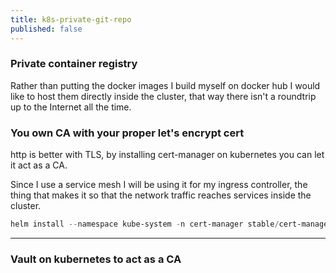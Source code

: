 ```yaml
---
title: k8s-private-git-repo
published: false
---
```

### Private container registry

Rather than putting the docker images I build myself on docker hub I would like to host them directly inside the cluster, that way there isn't a roundtrip up to the Internet all the time.

### You own CA with your proper let's encrypt cert

http is better with TLS, by installing cert-manager on kubernetes you can let it act as a CA.

Since I use a service mesh I will be using it for my ingress controller, the thing that makes it so that the network traffic reaches services inside the cluster.

``` powershell
helm install --namespace kube-system -n cert-manager stable/cert-manager
```
---

### Vault on kubernetes to act as a CA
